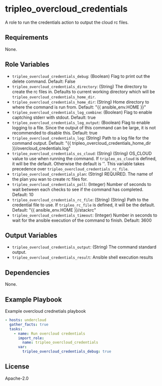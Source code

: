 tripleo_overcloud_credentials
=============================

A role to run the credentials action to output the cloud rc files.

Requirements
------------

None.

Role Variables
--------------

* `tripleo_overcloud_credentials_debug`: (Boolean) Flag to print out the delete command. Default: False
* `tripleo_overcloud_credentials_directory`: (String) The directory to create the rc files in. Defaults to current working directory which will be `tripleo_overcloud_credentials_home_dir`.
* `tripleo_overcloud_credentials_home_dir`: (String) Home directory to where the command is run from. Default: "{{ ansible_env.HOME }}"
* `tripleo_overcloud_credentials_log_combine`: (Boolean) Flag to enable captching stderr with stdout. Default: true
* `tripleo_overcloud_credentials_log_output`: (Boolean) Flag to enable logging to a file. Since the output of this command can be large, it is not recommended to disable this. Default: true
* `tripleo_overcloud_credentials_log`: (String) Path to a log file for the command output. Default: "{{ tripleo_overcloud_credentials_home_dir }}/overcloud_credentials.log"
* `tripleo_overcloud_credentials_os_cloud`: (String) (String) OS_CLOUD value to use when running the command. If `tripleo_os_cloud` is defined, it will be the default. Otherwise the default is ''. This variable takes precedence over `tripleo_overcloud_credentials_rc_file`.
* `tripleo_overcloud_credentials_plan`: (String) REQUIRED. The name of the plan you wan to create rc files for.
* `tripleo_overcloud_credentials_poll`: (Integer) Number of seconds to wait between each checks to see if the command has completed. Default: 10
* `tripleo_overcloud_credentials_rc_file`: (String) (String) Path to the credential file to use. If `tripleo_rc_file` is defined, it will be the default. Default: "{{ ansible_env.HOME }}/stackrc"
* `tripleo_overcloud_credentials_timeout`: (Integer) Number in seconds to wait for the ansible execution of the command to finish. Default: 3600

Output Variables
----------------

* `tripleo_overcloud_credentials_output`: (String) The command standard output.
* `tripleo_overcloud_credentials_result`: Ansible shell execution results

Dependencies
------------

None.

Example Playbook
----------------

Example overcloud crednetials playbook

```yaml
- hosts: undercloud
  gather_facts: true
  tasks:
    - name: Run overcloud credentials
      import_role:
        name: tripleo_overcloud_credentials
      var:
        tripleo_overcloud_credentials_debug: true
```

License
-------

Apache-2.0
